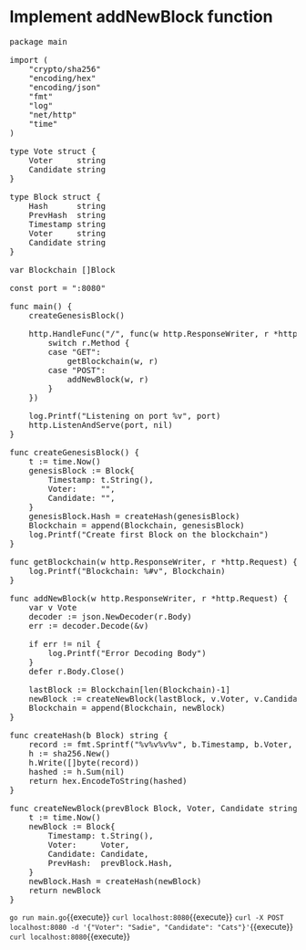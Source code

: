 # Implement addNewBlock function

<pre class="file" data-filename="main.go" data-target="replace">
package main

import (
	"crypto/sha256"
	"encoding/hex"
	"encoding/json"
	"fmt"
	"log"
	"net/http"
	"time"
)

type Vote struct {
	Voter     string
	Candidate string
}

type Block struct {
	Hash      string
	PrevHash  string
	Timestamp string
	Voter     string
	Candidate string
}

var Blockchain []Block

const port = ":8080"

func main() {
	createGenesisBlock()

	http.HandleFunc("/", func(w http.ResponseWriter, r *http.Request) {
		switch r.Method {
		case "GET":
			getBlockchain(w, r)
		case "POST":
			addNewBlock(w, r)
		}
	})

	log.Printf("Listening on port %v", port)
	http.ListenAndServe(port, nil)
}

func createGenesisBlock() {
	t := time.Now()
	genesisBlock := Block{
		Timestamp: t.String(),
		Voter:     "",
		Candidate: "",
	}
	genesisBlock.Hash = createHash(genesisBlock)
	Blockchain = append(Blockchain, genesisBlock)
	log.Printf("Create first Block on the blockchain")
}

func getBlockchain(w http.ResponseWriter, r *http.Request) {
	log.Printf("Blockchain: %#v", Blockchain)
}

func addNewBlock(w http.ResponseWriter, r *http.Request) {
	var v Vote
	decoder := json.NewDecoder(r.Body)
	err := decoder.Decode(&v)

	if err != nil {
		log.Printf("Error Decoding Body")
	}
	defer r.Body.Close()

	lastBlock := Blockchain[len(Blockchain)-1]
	newBlock := createNewBlock(lastBlock, v.Voter, v.Candidate)
	Blockchain = append(Blockchain, newBlock)
}

func createHash(b Block) string {
	record := fmt.Sprintf("%v%v%v%v", b.Timestamp, b.Voter, b.Candidate, b.PrevHash)
	h := sha256.New()
	h.Write([]byte(record))
	hashed := h.Sum(nil)
	return hex.EncodeToString(hashed)
}

func createNewBlock(prevBlock Block, Voter, Candidate string) Block {
	t := time.Now()
	newBlock := Block{
		Timestamp: t.String(),
		Voter:     Voter,
		Candidate: Candidate,
		PrevHash:  prevBlock.Hash,
	}
	newBlock.Hash = createHash(newBlock)
	return newBlock
}
</pre>

`go run main.go`{{execute}}
`curl localhost:8080`{{execute}}
`curl -X POST localhost:8080 -d '{"Voter": "Sadie", "Candidate": "Cats"}'`{{execute}}
`curl localhost:8080`{{execute}}